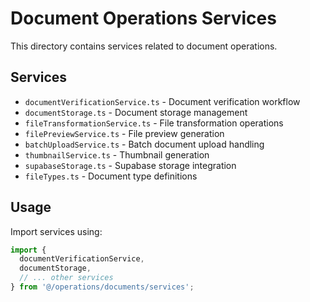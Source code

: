 # Document Operations Services

This directory contains services related to document operations.

## Services

- `documentVerificationService.ts` - Document verification workflow
- `documentStorage.ts` - Document storage management
- `fileTransformationService.ts` - File transformation operations
- `filePreviewService.ts` - File preview generation
- `batchUploadService.ts` - Batch document upload handling
- `thumbnailService.ts` - Thumbnail generation
- `supabaseStorage.ts` - Supabase storage integration
- `fileTypes.ts` - Document type definitions

## Usage

Import services using:
```typescript
import { 
  documentVerificationService,
  documentStorage,
  // ... other services
} from '@/operations/documents/services';
```